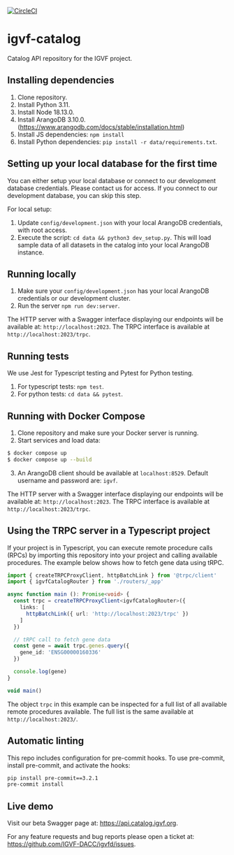 [![CircleCI](https://dl.circleci.com/status-badge/img/gh/IGVF-DACC/igvf-catalog/tree/main.svg?style=svg)](https://dl.circleci.com/status-badge/redirect/gh/IGVF-DACC/igvf-catalog/tree/main)

# igvf-catalog
Catalog API repository for the IGVF project.

## Installing dependencies
1. Clone repository.
2. Install Python 3.11.
3. Install Node 18.13.0.
4. Install ArangoDB 3.10.0. (https://www.arangodb.com/docs/stable/installation.html)
5. Install JS dependencies: `npm install`
6. Install Python dependencies: `pip install -r data/requirements.txt`.

## Setting up your local database for the first time
You can either setup your local database or connect to our development database credentials. Please contact us for access. If you connect to our development database, you can skip this step.

For local setup:
1. Update `config/development.json` with your local ArangoDB credentials, with root access.
2. Execute the script: `cd data && python3 dev_setup.py`. This will load sample data of all datasets in the catalog into your local ArangoDB instance.

## Running locally
1. Make sure your `config/development.json` has your local ArangoDB credentials or our development cluster.
2. Run the server `npm run dev:server`.

The HTTP server with a Swagger interface displaying our endpoints will be available at: `http://localhost:2023`.
The TRPC interface is available at `http://localhost:2023/trpc`.

## Running tests
We use Jest for Typescript testing and Pytest for Python testing.
1. For typescript tests: `npm test`.
2. For python tests: `cd data && pytest`.

## Running with Docker Compose
1. Clone repository and make sure your Docker server is running.
2. Start services and load data:
```bash
$ docker compose up
$ docker compose up --build
```
3. An ArangoDB client should be available at `localhost:8529`. Default username and password are: `igvf`.

The HTTP server with a Swagger interface displaying our endpoints will be available at: `http://localhost:2023`.
The TRPC interface is available at `http://localhost:2023/trpc`.

## Using the TRPC server in a Typescript project
If your project is in Typescript, you can execute remote procedure calls (RPCs) by importing this repository into your project and calling available procedures. The example below shows how to fetch gene data using tRPC.

```typescript
import { createTRPCProxyClient, httpBatchLink } from '@trpc/client'
import { igvfCatalogRouter } from './routers/_app'

async function main (): Promise<void> {
  const trpc = createTRPCProxyClient<igvfCatalogRouter>({
    links: [
      httpBatchLink({ url: 'http://localhost:2023/trpc' })
    ]
  })

  // tRPC call to fetch gene data
  const gene = await trpc.genes.query({
    gene_id: 'ENSG00000160336'
  })

  console.log(gene)
}

void main()
```

The object `trpc` in this example can be inspected for a full list of all available remote procedures available. The full list is the same available at `http://localhost:2023/`.

## Automatic linting
This repo includes configuration for pre-commit hooks. To use pre-commit, install pre-commit, and activate the hooks:

```bash
pip install pre-commit==3.2.1
pre-commit install
```

## Live demo
Visit our beta Swagger page at:  https://api.catalog.igvf.org.

For any feature requests and bug reports please open a ticket at: https://github.com/IGVF-DACC/igvfd/issues.
